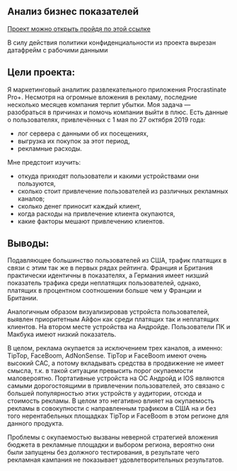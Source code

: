 ## Анализ бизнес показателей
[Проект можно открыть пройдя по этой ссылке]()

В силу действия политики конфиденциальности из проекта вырезан датафрейм с рабочими данными

## Цели проекта:
Я маркетинговый аналитик развлекательного приложения Procrastinate Pro+. Несмотря на огромные вложения в рекламу, последние несколько месяцев компания терпит убытки. Моя задача — разобраться в причинах и помочь компании выйти в плюс.
Есть данные о пользователях, привлечённых с 1 мая по 27 октября 2019 года:
* лог сервера с данными об их посещениях,
* выгрузка их покупок за этот период,
* рекламные расходы.

Мне предстоит изучить:
* откуда приходят пользователи и какими устройствами они пользуются,
* сколько стоит привлечение пользователей из различных рекламных каналов;
* сколько денег приносит каждый клиент,
* когда расходы на привлечение клиента окупаются,
* какие факторы мешают привлечению клиентов.


## Выводы:
Подавляющее большинство пользователей из США, трафик платящих в связи с этим так же в первых рядах рейтинга. Франция и Британия практически идентичны в показателях, а Германия имеет низший показатель трафика среди неплатящих пользователей, однако, платящих в процентном соотношении больше чем у Франции и Британии.

Аналогичным образом визуализировав устройста пользователей, выявлен приоритетным Айфон как среди платящих так и неплатящих клиентов. На втором месте устройства на Андройде. Пользователи ПК и Макбука имеют низкий показатель.

В целом, реклама окупается за исключением трех каналов, а именно: TipTop, FaceBoom, AdNonSense. TipTop и FaceBoom имеют очень высокий CAC, а потому вкладывать средства в продвижение не имеет смысла, т.к. в такой ситуации превысить порог окупаемости маловероятно. Портативные устройста на ОС Андройд и IOS являются самыми дорогостоящими в привлечении пользователей, это связано с большей популярностью этих устройств у аудитории, отсюда и стоимость рекламы. В целом это негативно влияет на окупаемость рекламы в совокупности с направленным трафиком в США на и без того нерентабельных площадках TipTop и FaceBoom в этом регионе для данного продукта.

Проблемы с окупаемостью вызваны неверной стратегией вложения бюджета в рекламные площадки и выбором региона, вероятно они были запущены без должного тестирования, в результате чего рекламная кампания не показывает удовлетворительных результатов.
